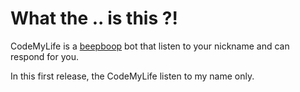 # What the .. is this ?!
CodeMyLife is a [beepboop](https://beepboophq.com/) bot that listen to your nickname and can respond for you.

In this first release, the CodeMyLife listen to my name only.
